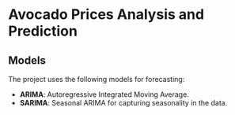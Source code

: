# Avocado Prices Analysis and Prediction

## Models
The project uses the following models for forecasting:
- **ARIMA**: Autoregressive Integrated Moving Average.
- **SARIMA**: Seasonal ARIMA for capturing seasonality in the data.
